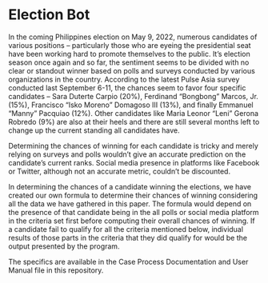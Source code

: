 # Election Bot

In the coming Philippines election on May 9, 2022, numerous candidates of various positions – particularly those who are eyeing the presidential seat have been working hard to promote themselves to the public. It’s election season once again and so far, the sentiment seems to be divided with no clear or standout winner based on polls and surveys conducted by various organizations in the country. According to the latest Pulse Asia survey conducted last September 6-11, the chances seem to favor four specific candidates – Sara Duterte Carpio (20%), Ferdinand “Bongbong” Marcos, Jr. (15%), Francisco “Isko Moreno” Domagoso III (13%), and finally Emmanuel “Manny” Pacquiao (12%). Other candidates like Maria Leonor “Leni” Gerona Robredo (9%) are also at their heels and there are still several months left to change up the current standing all candidates have.

Determining the chances of winning for each candidate is tricky and merely relying on surveys and polls wouldn’t give an accurate prediction on the candidate’s current ranks. Social media presence in platforms like Facebook or Twitter, although not an accurate metric, couldn’t be discounted.

In determining the chances of a candidate winning the elections, we have created our own formula to determine their chances of winning considering all the data we have gathered in this paper. The formula would depend on the presence of that candidate being in the all polls or social media platform in the criteria set first before computing their overall chances of winning. If a candidate fail to qualify for all the criteria mentioned below, individual results of those parts in the criteria that they did qualify for would be the output presented by the program. 

The specifics are available in the Case Process Documentation and User Manual file in this repository.
